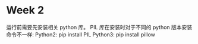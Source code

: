 # Week 2
运行前需要先安装相关 python 库。
PIL 库在安装时对于不同的 python 版本安装命令不一样:
Python2: pip install PIL
Python3: pip install pillow